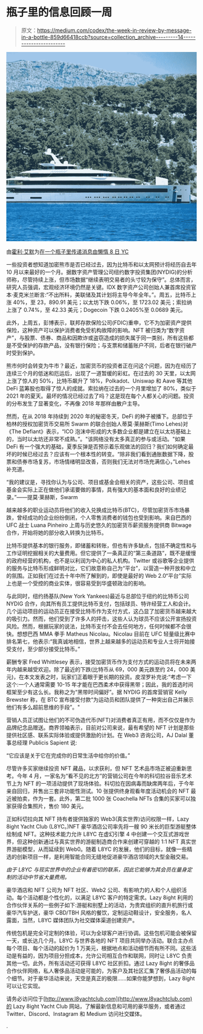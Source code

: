 # 瓶子里的信息回顾一周

> 原文：<https://medium.com/codex/the-week-in-review-by-message-in-a-bottle-859d66418ccb?source=collection_archive---------14----------------------->

![](img/b318586c06fc6b394684ebb6fb48eaea.png)

由[霍利·艾默](https://medium.com/u/e25f399c6d84?source=post_page-----859d66418ccb--------------------------------)为[在一个瓶子里传递消息由懒惰 8 日 YC](https://medium.com/u/6dcb932fb22b?source=post_page-----859d66418ccb--------------------------------)

一些投资者想知道加密熊市是否已经过去，因为比特币和以太网预计将经历自去年 10 月以来最好的一个月。据数字资产管理公司纽约数字投资集团(NYDIG)的分析师称，尽管持续上涨，但市场数据“继续表明交易者的头寸较为保守”。总体而言，研究人员强调，宏观经济环境仍然是关键。IDX 数字资产公司创始人兼首席投资官本·麦克米兰断言:“不出所料，美联储及其计划将主导今年全年。”。周五，比特币上涨 40%，至 23，890.91 美元；以太坊下跌 0.06%，至 1723.02 美元；索拉纳上涨了 0.74%，至 42.33 美元；Dogecoin 下跌 0.2405%至 0.0689 美元。

此外，上周五，彭博表示，联邦存款保险公司(FDIC)重申，它不为加密资产提供保险，这种资产可以保护消费者免受机构故障的影响。NFT 被归类为“数字资产”，与股票、债券、商品和因欺诈或盗窃造成的损失属于同一类别，所有这些都是不受保护的存款产品，没有银行保险；与支票和储蓄账户不同，后者在银行破产时受到保护。

熊市何时会转变为牛市？最近，加密货币的投资者正在问这个问题，因为在经历了连续三个月的低迷和厄运后，出现了一道暂缓的彩虹。在过去的 30 天里，以太网上涨了惊人的 50%，比特币飙升了 18%，Polkadot、Uniswap 和 Aave 等其他 DeFi 蓝筹股也取得了惊人的成就。索拉纳在过去的一个月里增加了 80%，类似于 2021 年的夏天。最坏的情况已经过去了吗？这是现在每个人都关心的问题。投资的分布发生了显著变化，不再像 2018 年那样由散户主导。

然而，在从 2018 年持续到 2020 年的秘密冬天，DeFi 的种子被播下。总部位于柏林的授权加密货币交易所 Swarm 的联合创始人蒂莫·莱赫斯(Timo Lehes)对《The Defiant》表示，“ICO 泡沫中形成的大多数企业都是建立在以太坊基础上的，当时以太坊还非常不成熟。”。"该网络没有太多真正的参与或活动。"如果 DeFi 有一个强大的基础，夏季反弹是否预示着乐观做法的回归？我们如何确定最坏的时候已经过去？应该有一个根本性的转变。“除非我们看到通胀数据下降，股票和债券市场复苏，市场情绪明显改善，否则我们无法对市场充满信心，”Lehes 补充道。

“我的建议是，寻找你认为与公司、项目或基金会相关的资产，这些公司、项目或基金会实际上正在做他们承诺要做的事情，具有强大的基本面和良好的业绩记录。”——提莫·莱赫斯，Swarm

越来越多的职业运动员将他们的收入兑换成比特币(BTC)，尽管加密货币市场暴跌，曾经成功的企业纷纷倒闭，个人零售消费者的钱包也受到影响。来自巴西的 UFC 战士 Luana Pinheiro 上周与历史悠久的加密货币薪资服务提供商 Bitwage 合作，开始将她的部分收入转换为比特币。

比特币提供基本的银行服务，即储蓄和转账，但也有许多缺点，包括不确定性和与工作证明挖掘相关的大量费用。但它提供了一条真正的“第三条道路”，既不是缓慢的政府经营的机构，也不是以利润为中心的私人机构。Twitter 或谷歌等企业提供的服务与比特币形成鲜明对比，它们故意称自己为“平台”，以营造一种开放和中立的氛围。正如我们在过去十年中所了解到的，即使是最好的 Web 2.0“平台”实际上也是一个受控的商业实体，很容易受到华盛顿政治的影响。

与此同时，纽约扬基队(New York Yankees)最近与总部位于纽约的比特币公司 NYDIG 合作，向其所有员工提供比特币支付，包括球员、特许经营工人和会计。几个运动项目的运动员正在接受比特币作为支付方式，这凸显了加密货币越来越大的吸引力。然而，他们受到了许多人的抨击，这些人认为球员不应该公开宣扬投资风险。然而，根据玩家的说法，比特币支付不会去任何地方，任何时候都不会很快。想想巴西 MMA 拳手 Matheus Nicolau。Nicolau 目前在 UFC 轻量级比赛中排名第七，他表示:“我真诚地相信，世界上越来越多的运动员和专业人士将开始接受支付，至少部分接受比特币。”

薪酬专家 Fred Whittlesey 表示，接受加密货币作为支付方式的运动员将在未来两年内越来越受欢迎。除了最近的下跌(比特币从 69，000 美元跌至约 24，000 美元)，在本文发表之时，玩家们正着眼于更长期的投资。皮涅罗补充说:“考虑一下这个:一个人通常需要 10-15 年才能在巴西柔术中获得黑带；因此，我的首选时间框架至少有这么长。我称之为“黑带时间偏好”。据 NYDIG 的首席营销官 Kelly Brewster 称，在 BTC 宣布接受付款“为运动员和团队提供了一种突出自己并展示他们有多么超前思维的手段”。"

营销人员正试图让他们的不可伪造代币(NFT)对消费者真正有用，而不仅仅是作为品牌纪念品赠送。商界领袖表示，目前对公司来说，最有希望的 NFT 计划是那些提供社区感、联系实际体验或提供激励的计划。在 Web3 咨询公司，AJ Dalal 董事总经理 Publicis Sapient 说:

“它应该是关于它在完成你的日常生活中给你的价值。”

尽管许多买家继续投资 NFT 藏品，以求获利，但 NFT 艺术品市场正被迫重新思考。今年 4 月，一家名为“看不见的北方”的营销公司在今年的科切拉谷音乐艺术节上为 NFT 的一项活动提供了现场体验。科切拉在因病毒而缺席两年后，于今年亲自回归，并售出三套非功能性测试。10 张提供终身观看年度活动机会的 NFT 最近被拍卖，作为一套。此外，第二批 1000 张 Coachella NFTs 合集的买家可以独家获得合集照片，售价 180 美元。

正如科切拉向其 NFT 持有者提供独家的 Web3(真实世界)访问权限一样，Lazy 8ight Yacht Club (L8YC。)NFT 豪华酒店公司率先将一艘 90 米长的巨型游艇整体绘制成 NFT。这种技术能力允许 L8YC 在虚幻引擎 4 中创建一个交互式游戏世界，但这种创新通过与真实世界的游艇制造商合作来创建可穿越的 1:1 NFT 真实世界游艇模型，从而延续到 Web0。随着 L8YC 的发展，他们的目标，就像一些精选的创新项目一样，是利用智能合同无缝地促进豪华酒店领域的大型金融交易。

*由于 L8YC 与现实世界中的企业有着密切的联系，因此它能够为其会员在量身定制的活动中节省大量费用。*

豪华酒店和 NFT 公司为 NFT 社区、Web2 公司、有影响力的人和个人组织活动。每个活动都是个性化的，以满足 L8YC 客户的特定需求。Lazy 8ight 利用的合作伙伴关系的一些例子如下:游艇和别墅上的活动，为贵宾组织的直升机旅行或豪华汽车护送，豪华 CBD/TBH 风格的餐饮，定制运动鞋设计，安全服务，名人露面，当然，L8YC 媒体团队为社交媒体渠道创建资产。

传统包机是完全可定制的体验，可以为全球客户进行协调。这些包机可能会被保留一天，或长达几个月。L8YC 与世界各地的 NFT 项目共同举办活动。联合主办点每个项目、每个活动的起价为 1 万美元，根据地点和活动细节而有所不同。这些活动是有益的，因为项目分担成本，允许公司相互合作和联网，同时让 L8YC 负责其他一切。此外，所有活动还可获得 L8YC 社区折扣。通过 Lazy 8ight 的奢侈品合作伙伴网络，私人奢侈品活动是可能的，为客户及其社区汇集了奢侈品活动的每个细节。对于豪华活动来说，天空是真正的极限……如果你能梦想到，Lazy 8ight 可以让它实现。

请务必访问位于[http://www.l8yachtclub.com](http://www.l8yachtclub.com)的 Lazy 8ight Yacht Club 网站，了解最新信息和可用的豪华服务，或者通过 Twitter、Discord、Instagram 和 Medium 访问社交媒体。

.